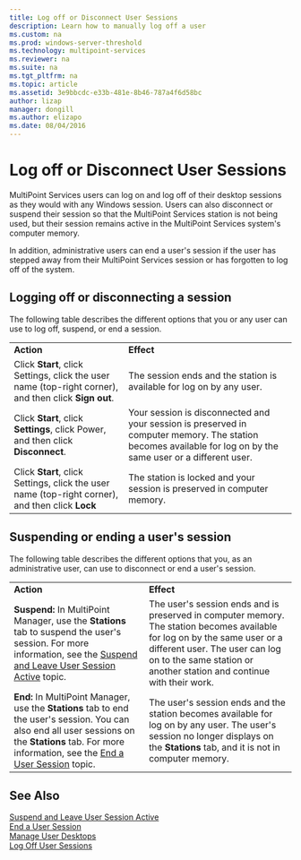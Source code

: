 ```yaml
---
title: Log off or Disconnect User Sessions
description: Learn how to manually log off a user
ms.custom: na
ms.prod: windows-server-threshold
ms.technology: multipoint-services
ms.reviewer: na
ms.suite: na
ms.tgt_pltfrm: na
ms.topic: article
ms.assetid: 3e9bbcdc-e33b-481e-8b46-787a4f6d58bc
author: lizap
manager: dongill
ms.author: elizapo
ms.date: 08/04/2016
---
```

# Log off or Disconnect User Sessions
MultiPoint Services users can log on and log off of their desktop sessions as they would with any Windows session. Users can also disconnect or suspend their session so that the MultiPoint Services station is not being used, but their session remains active in the MultiPoint Services system's computer memory.  
  
In addition, administrative users can end a user's session if the user has stepped away from their MultiPoint Services session or has forgotten to log off of the system.  
  
## Logging off or disconnecting a session  
The following table describes the different options that you or any user can use to log off, suspend, or end a session.  
  
|||  
|-|-|  
|**Action**|**Effect**|  
|Click **Start**, click Settings, click the user name (top-right corner), and then click **Sign out**.|The session ends and the station is available for log on by any user.|  
|Click **Start**, click **Settings**, click Power, and then click **Disconnect**.|Your session is disconnected and your session is preserved in computer memory. The station becomes available for log on by the same user or a different user.|  
|Click **Start**, click Settings, click the user name (top-right corner), and then click **Lock**|The station is locked and your session is preserved in computer memory.|  
  
## Suspending or ending a user's session  
The following table describes the different options that you, as an administrative user, can use to disconnect or end a user's session.  
  
|||  
|-|-|  
|**Action**|**Effect**|  
|**Suspend:** In MultiPoint Manager, use the **Stations** tab to suspend the user's session. For more information, see the [Suspend and Leave User Session Active](Suspend-and-Leave-User-Session-Active.md) topic.|The user's session ends and is preserved in computer memory. The station becomes available for log on by the same user or a different user. The user can log on to the same station or another station and continue with their work.|  
|**End:** In MultiPoint Manager, use the **Stations** tab to end the user's session. You can also end all user sessions on the **Stations** tab. For more information, see the [End a User Session](End-a-User-Session.md) topic.|The user's session ends and the station becomes available for log on by any user. The user's session no longer displays on the **Stations** tab, and it is not in computer memory.|  
  
## See Also  
[Suspend and Leave User Session Active](Suspend-and-Leave-User-Session-Active.md)  
[End a User Session](End-a-User-Session.md)  
[Manage User Desktops](manage-user-desktops-using-multipoint-dashboard.md)  
[Log Off User Sessions](Log-Off-User-Sessions.md)    